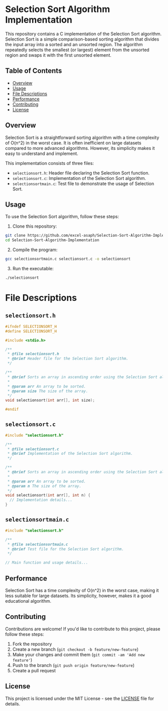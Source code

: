 # Selection Sort Algorithm Implementation

This repository contains a C implementation of the Selection Sort algorithm. Selection Sort is a simple comparison-based sorting algorithm that divides the input array into a sorted and an unsorted region. The algorithm repeatedly selects the smallest (or largest) element from the unsorted region and swaps it with the first unsorted element.

## Table of Contents

- [Overview](#overview)
- [Usage](#usage)
- [File Descriptions](#file-descriptions)
- [Performance](#performance)
- [Contributing](#contributing)
- [License](#license)

## Overview

Selection Sort is a straightforward sorting algorithm with a time complexity of O(n^2) in the worst case. It is often inefficient on large datasets compared to more advanced algorithms. However, its simplicity makes it easy to understand and implement.

This implementation consists of three files:
- `selectionsort.h`: Header file declaring the Selection Sort function.
- `selectionsort.c`: Implementation of the Selection Sort algorithm.
- `selectionsortmain.c`: Test file to demonstrate the usage of Selection Sort.

## Usage

To use the Selection Sort algorithm, follow these steps:

1. Clone this repository:

```bash
git clone https://github.com/excel-asaph/Selection-Sort-Algorithm-Implementation.git
cd Selection-Sort-Algorithm-Implementation
```

2. Compile the program:

```bash
gcc selectionsortmain.c selectionsort.c -o selectionsort
```

3. Run the executable:

```bash
./selectionsort
```

# File Descriptions

## `selectionsort.h`

```c
#ifndef SELECTIONSORT_H
#define SELECTIONSORT_H

#include <stdio.h>

/**
 * @file selectionsort.h
 * @brief Header file for the Selection Sort algorithm.
 */

/**
 * @brief Sorts an array in ascending order using the Selection Sort algorithm.
 *
 * @param arr An array to be sorted.
 * @param size The size of the array.
 */
void selectionsort(int arr[], int size);

#endif
```

## `selectionsort.c`

```c
#include "selectionsort.h"

/**
 * @file selectionsort.c
 * @brief Implementation of the Selection Sort algorithm.
 */

/**
 * @brief Sorts an array in ascending order using the Selection Sort algorithm.
 *
 * @param arr An array to be sorted.
 * @param n The size of the array.
 */
void selectionsort(int arr[], int n) {
  // Implementation details...
}
```

## `selectionsortmain.c`

```c
#include "selectionsort.h"

/**
 * @file selectionsortmain.c
 * @brief Test file for the Selection Sort algorithm.
 */

// Main function and usage details...
```

## Performance

Selection Sort has a time complexity of O(n^2) in the worst case, making it less suitable for large datasets. Its simplicity, however, makes it a good educational algorithm.

## Contributing

Contributions are welcome! If you'd like to contribute to this project, please follow these steps:

1. Fork the repository
2. Create a new branch (`git checkout -b feature/new-feature`)
3. Make your changes and commit them (`git commit -am 'Add new feature'`)
4. Push to the branch (`git push origin feature/new-feature`)
5. Create a pull request

## License

This project is licensed under the MIT License - see the [LICENSE](LICENSE) file for details.
